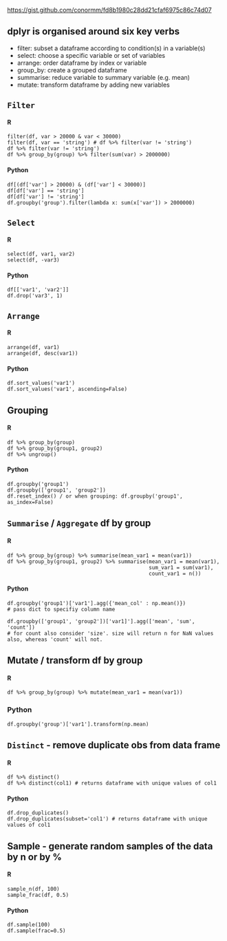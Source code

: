 <https://gist.github.com/conormm/fd8b1980c28dd21cfaf6975c86c74d07> 

## dplyr is organised around six key verbs

+ filter: subset a dataframe according to condition(s) in a variable(s)
+ select: choose a specific variable or set of variables
+ arrange: order dataframe by index or variable
+ group_by: create a grouped dataframe
+ summarise: reduce variable to summary variable (e.g. mean)
+ mutate: transform dataframe by adding new variables 

## `Filter`

#### R

```
filter(df, var > 20000 & var < 30000) 
filter(df, var == 'string') # df %>% filter(var != 'string')
df %>% filter(var != 'string')
df %>% group_by(group) %>% filter(sum(var) > 2000000)
```

#### Python 

```
df[(df['var'] > 20000) & (df['var'] < 30000)]
df[df['var'] == 'string']
df[df['var'] != 'string']
df.groupby('group').filter(lambda x: sum(x['var']) > 2000000)
```

## `Select`

#### R

```
select(df, var1, var2)
select(df, -var3)
```

#### Python

```
df[['var1', 'var2']]
df.drop('var3', 1)
```

## `Arrange`

#### R 

```
arrange(df, var1)
arrange(df, desc(var1))
``` 

#### Python 

```
df.sort_values('var1')
df.sort_values('var1', ascending=False)
```

## Grouping  

#### R

```
df %>% group_by(group) 
df %>% group_by(group1, group2)
df %>% ungroup()
```

#### Python  

```
df.groupby('group1')
df.groupby(['group1', 'group2'])
df.reset_index() / or when grouping: df.groupby('group1', as_index=False)
```


## `Summarise` / `Aggregate` df by group  

#### R

```
df %>% group_by(group) %>% summarise(mean_var1 = mean(var1))
df %>% group_by(group1, group2) %>% summarise(mean_var1 = mean(var1), 
                                              sum_var1 = sum(var1), 
                                              count_var1 = n())
```

#### Python

```
df.groupby('group1')['var1'].agg({'mean_col' : np.mean()}) 
# pass dict to specifiy column name

df.groupby(['group1', 'group2'])['var1]'].agg(['mean', 'sum', 'count']) 
# for count also consider 'size'. size will return n for NaN values also, whereas 'count' will not.
```

## Mutate / transform df by group

#### R

```
df %>% group_by(group) %>% mutate(mean_var1 = mean(var1))
```

### Python

```
df.groupby('group')['var1'].transform(np.mean)
```

## `Distinct` - remove duplicate obs from data frame

#### R

```
df %>% distinct()
df %>% distinct(col1) # returns dataframe with unique values of col1
```

#### Python

```
df.drop_duplicates()
df.drop_duplicates(subset='col1') # returns dataframe with unique values of col1
```

## Sample - generate random samples of the data by n or by %                   

#### R

```
sample_n(df, 100)
sample_frac(df, 0.5)
```

#### Python

```
df.sample(100)
df.sample(frac=0.5)                   
```

